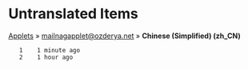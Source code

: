 # Untranslated Items
[Applets](../../../README.md) &#187; [mailnagapplet@ozderya.net](../README.md) &#187; **Chinese (Simplified) (zh_CN)**

       1	1 minute ago
       2	1 hour ago
